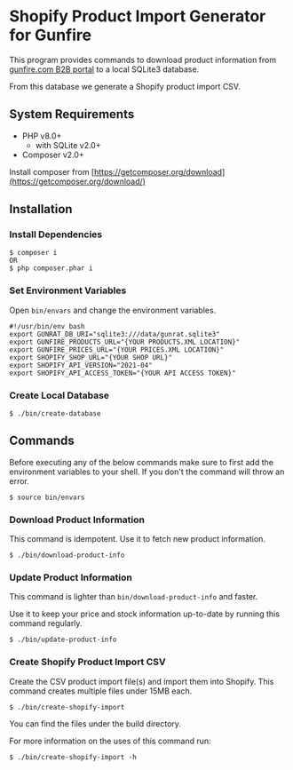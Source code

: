 # Shopify Product Import Generator for Gunfire

This program provides commands to download product information 
from [gunfire.com B2B portal](https://b2b.gunfire.com) to a local SQLite3 database.

From this database we generate a Shopify product import CSV.

## System Requirements

- PHP v8.0+
  - with SQLite v2.0+
- Composer v2.0+

Install composer from [https://getcomposer.org/download](https://getcomposer.org/download/)

## Installation

### Install Dependencies

```
$ composer i
OR
$ php composer.phar i
```

### Set Environment Variables

Open `bin/envars` and change the environment variables.

```
#!/usr/bin/env bash
export GUNRAT_DB_URI="sqlite3:///data/gunrat.sqlite3"
export GUNFIRE_PRODUCTS_URL="{YOUR PRODUCTS.XML LOCATION}"
export GUNFIRE_PRICES_URL="{YOUR PRICES.XML LOCATION}"
export SHOPIFY_SHOP_URL="{YOUR SHOP URL}"
export SHOPIFY_API_VERSION="2021-04"
export SHOPIFY_API_ACCESS_TOKEN="{YOUR API ACCESS TOKEN}"
```

### Create Local Database

```
$ ./bin/create-database
```

## Commands

Before executing any of the below commands make sure to first add the 
environment variables to your shell. If you don't the command will throw an error.

```
$ source bin/envars
```

### Download Product Information

This command is idempotent. Use it to fetch new product information.

```
$ ./bin/download-product-info
```

### Update Product Information

This command is lighter than `bin/download-product-info` and faster.

Use it to keep your price and stock information up-to-date by running this command regularly.

```
$ ./bin/update-product-info
```

### Create Shopify Product Import CSV

Create the CSV product import file(s) and import them into Shopify.
This command creates multiple files under 15MB each.

```
$ ./bin/create-shopify-import
```

You can find the files under the build directory.

For more information on the uses of this command run:

```
$ ./bin/create-shopify-import -h
```